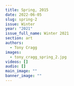 ```yaml
---
title: Spring, 2015
date: 2022-06-05
slug: spring-2
issue: Winter
year: "2021"
issue_full_name: Winter 2021
section: art
authors:
  - Tony Cragg
images:
  - tony_cragg_spring_2.jpg
videos: []
audio: []
main_image: ""
banner_image: ""
---
```


